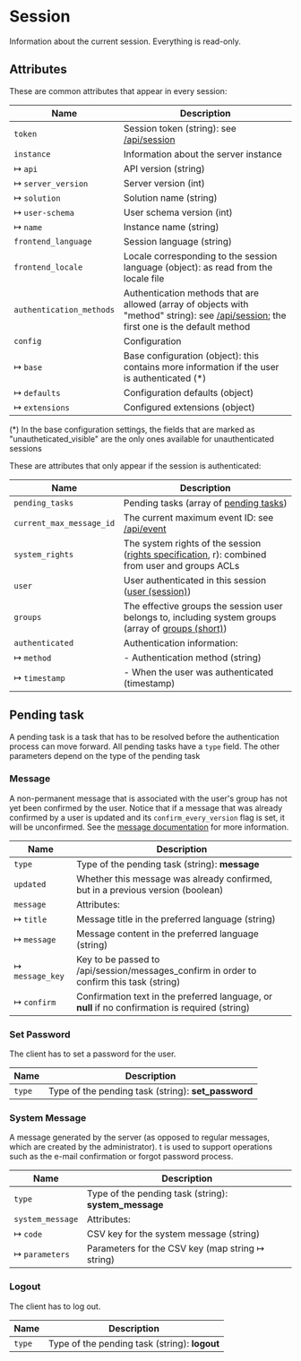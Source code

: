 # Session

Information about the current session. Everything is read-only.

## Attributes

These are common attributes that appear in every session:

| Name                     | Description |
|--------------------------|-------------|
| `token`                  | Session token (string): see [/api/session](/technical/api/session/session.md) |
| `instance`               | Information about the server instance |
| &#8614; `api`            | API version (string) |
| &#8614; `server_version` | Server version (int) |
| &#8614; `solution`       | Solution name (string) |
| &#8614; `user-schema`    | User schema version (int) |
| &#8614; `name`           | Instance name (string) |
| `frontend_language`      | Session language (string) |
| `frontend_locale`        | Locale corresponding to the session language (object): as read from the locale file |
| `authentication_methods` | Authentication methods that are allowed (array of objects with "method" string): see [/api/session](/technical/api/session/session.md); the first one is the default method |
| `config`                 | Configuration |
| &#8614; `base`           | Base configuration (object): this contains more information if the user is authenticated (\*) |
| &#8614; `defaults`       | Configuration defaults (object) |
| &#8614; `extensions`     | Configured extensions (object) |

(\*) In the base configuration settings, the fields that are marked as "unautheticated_visible" are the only ones available for unauthenticated sessions

These are attributes that only appear if the session is authenticated:

| Name                     | Description |
|--------------------------|-------------|
| `pending_tasks`          | Pending tasks (array of [pending tasks](#pending_task)) |
| `current_max_message_id` | The current maximum event ID: see [/api/event](/technical/api/event/event.md) |
| `system_rights`          | The system rights of the session ([rights specification](/technical/types/right/right.md#specification), r): combined from user and groups ACLs |
| `user`                   | User authenticated in this session ([user (session)](/technical/types/user/user.md#session)) |
| `groups`                 | The effective groups the session user belongs to, including system groups (array of [groups (short)](/technical/types/group/group.md#short)) |
| `authenticated`          | Authentication information: |
| &#8614; `method`         | - Authentication method (string) |
| &#8614; `timestamp`      | - When the user was authenticated (timestamp) |

## Pending task

A pending task is a task that has to be resolved before the authentication process can move forward. All pending tasks have a `type` field.
The other parameters depend on the type of the pending task

### Message

A non-permanent message that is associated with the user's group has not yet been confirmed by the user.
Notice that if a message that was already confirmed by a user is updated and its `confirm_every_version` flag is set,
it will be unconfirmed. See the [message documentation](/technical/types/message/message.md) for more information.

| Name                    | Description |
|-------------------------|-------------|
| `type`                  | Type of the pending task (string): **message** |
| `updated`               | Whether this message was already confirmed, but in a previous version (boolean) |
| `message`               | Attributes: |
| &#8614; `title`         | Message title in the preferred language (string) |
| &#8614; `message`       | Message content  in the preferred language (string) |
| &#8614; `message_key`   | Key to be passed to /api/session/messages_confirm in order to confirm this task (string) |
| &#8614; `confirm`       | Confirmation text in the preferred language, or **null** if no confirmation is required (string) |

### Set Password

The client has to set a password for the user.

| Name                    | Description |
|-------------------------|-------------|
| `type`                  | Type of the pending task (string): **set_password** |

### System Message

A message generated by the server (as opposed to regular messages, which are created by the administrator).
t is used to support operations such as the e-mail confirmation or forgot password process.

| Name                    | Description |
|-------------------------|-------------|
| `type`                  | Type of the pending task (string): **system_message** |
| `system_message`        | Attributes: |
| &#8614; `code`          | CSV key for the system message (string) |
| &#8614; `parameters`    | Parameters for the CSV key (map string &#8614; string) |

### Logout

The client has to log out.

| Name                    | Description |
|-------------------------|-------------|
| `type`                  | Type of the pending task (string): **logout** |

